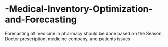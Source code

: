 # -Medical-Inventory-Optimization-and-Forecasting
Forecasting of medicine in pharmacy should be done based on the Season, Doctor prescription, medicine company, and patients issues

